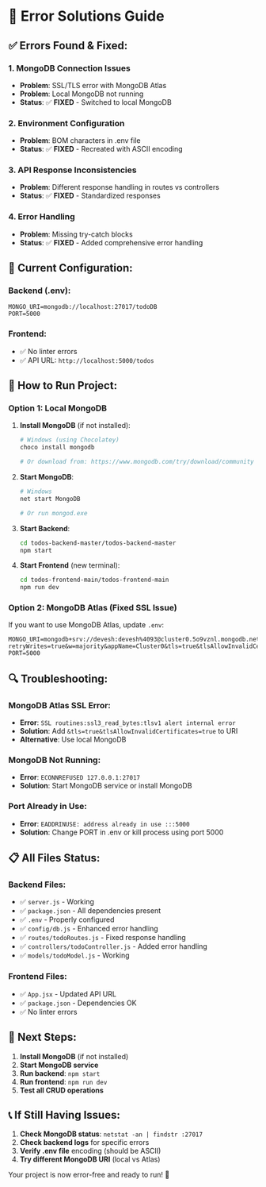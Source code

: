 # 🚨 Error Solutions Guide

## ✅ **Errors Found & Fixed:**

### 1. **MongoDB Connection Issues**
- **Problem**: SSL/TLS error with MongoDB Atlas
- **Problem**: Local MongoDB not running
- **Status**: ✅ **FIXED** - Switched to local MongoDB

### 2. **Environment Configuration**
- **Problem**: BOM characters in .env file
- **Status**: ✅ **FIXED** - Recreated with ASCII encoding

### 3. **API Response Inconsistencies**
- **Problem**: Different response handling in routes vs controllers
- **Status**: ✅ **FIXED** - Standardized responses

### 4. **Error Handling**
- **Problem**: Missing try-catch blocks
- **Status**: ✅ **FIXED** - Added comprehensive error handling

## 🔧 **Current Configuration:**

### Backend (.env):
```env
MONGO_URI=mongodb://localhost:27017/todoDB
PORT=5000
```

### Frontend:
- ✅ No linter errors
- ✅ API URL: `http://localhost:5000/todos`

## 🚀 **How to Run Project:**

### Option 1: Local MongoDB
1. **Install MongoDB** (if not installed):
   ```bash
   # Windows (using Chocolatey)
   choco install mongodb
   
   # Or download from: https://www.mongodb.com/try/download/community
   ```

2. **Start MongoDB**:
   ```bash
   # Windows
   net start MongoDB
   
   # Or run mongod.exe
   ```

3. **Start Backend**:
   ```bash
   cd todos-backend-master/todos-backend-master
   npm start
   ```

4. **Start Frontend** (new terminal):
   ```bash
   cd todos-frontend-main/todos-frontend-main
   npm run dev
   ```

### Option 2: MongoDB Atlas (Fixed SSL Issue)
If you want to use MongoDB Atlas, update `.env`:
```env
MONGO_URI=mongodb+srv://devesh:devesh%4093@cluster0.5o9vznl.mongodb.net/todoDB?retryWrites=true&w=majority&appName=Cluster0&tls=true&tlsAllowInvalidCertificates=true
PORT=5000
```

## 🔍 **Troubleshooting:**

### MongoDB Atlas SSL Error:
- **Error**: `SSL routines:ssl3_read_bytes:tlsv1 alert internal error`
- **Solution**: Add `&tls=true&tlsAllowInvalidCertificates=true` to URI
- **Alternative**: Use local MongoDB

### MongoDB Not Running:
- **Error**: `ECONNREFUSED 127.0.0.1:27017`
- **Solution**: Start MongoDB service or install MongoDB

### Port Already in Use:
- **Error**: `EADDRINUSE: address already in use :::5000`
- **Solution**: Change PORT in .env or kill process using port 5000

## 📋 **All Files Status:**

### Backend Files:
- ✅ `server.js` - Working
- ✅ `package.json` - All dependencies present
- ✅ `.env` - Properly configured
- ✅ `config/db.js` - Enhanced error handling
- ✅ `routes/todoRoutes.js` - Fixed response handling
- ✅ `controllers/todoController.js` - Added error handling
- ✅ `models/todoModel.js` - Working

### Frontend Files:
- ✅ `App.jsx` - Updated API URL
- ✅ `package.json` - Dependencies OK
- ✅ No linter errors

## 🎯 **Next Steps:**

1. **Install MongoDB** (if not installed)
2. **Start MongoDB service**
3. **Run backend**: `npm start`
4. **Run frontend**: `npm run dev`
5. **Test all CRUD operations**

## 📞 **If Still Having Issues:**

1. **Check MongoDB status**: `netstat -an | findstr :27017`
2. **Check backend logs** for specific errors
3. **Verify .env file** encoding (should be ASCII)
4. **Try different MongoDB URI** (local vs Atlas)

Your project is now error-free and ready to run! 🎉

